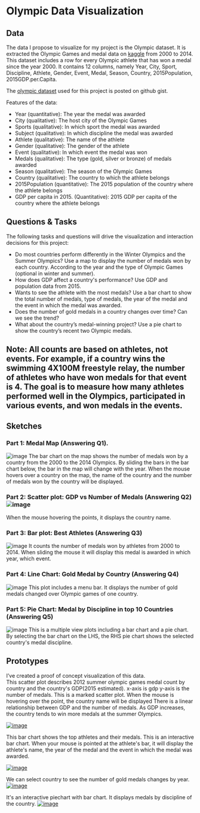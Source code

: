 # Olympic Data Visualization
## Data 

The data I propose to visualize for my project is the Olympic dataset. It is extracted the Olympic Games and medal data on [kaggle](https://www.kaggle.com/the-guardian/olympic-games) from 2000 to 2014. This dataset includes a row for every Olympic athlete that has won a medal since the year 2000. It contains 12 columns, namely Year, City, Sport, Discipline, Athlete, Gender, Event, Medal, Season, Country, 2015Population, 2015GDP.per.Capita.

The [olympic dataset](https://gist.github.com/RuofanChen/b8ab70bdb93f363cf55e6390ad39805b) used for this project is posted on github gist. 

Features of the data:
* Year (quantitative): The year the medal was awarded
* City (qualitative): The host city of the Olympic Games
* Sports (qualitative): In which sport the medal was awarded
* Subject (qualitative): In which discipline the medal was awarded
* Athlete (qualitative): The name of the athlete
* Gender (qualitative): The gender of the athlete
* Event (qualitative): In which event the medal was won
* Medals (qualitative): The type (gold, silver or bronze) of medals awarded
* Season (qualitative): The season of the Olympic Games
* Country (qualitative): The country to which the athlete belongs
* 2015Population (quantitative): The 2015 population of the country where the athlete belongs
* GDP per capita in 2015. (Quantitative): 2015 GDP per capita of the country where the athlete belongs


## Questions & Tasks
The following tasks and questions will drive the visualization and interaction decisions for this project:  


* Do most countries perform differently in the Winter Olympics and the Summer Olympics? Use a map to display the number of medals won by each country. According to the year and the type of Olympic Games (optional in winter and summer).
* How does GDP affect a country's performance? Use GDP and population data from 2015.
* Wants to see the athlete with the most medals? Use a bar chart to show the total number of medals, type of medals, the year of the medal and the event in which the medal was awarded.
* Does the number of gold medals in a country changes over time? Can we see the trend?
* What about the country’s medal-winning project? Use a pie chart to show the country’s recent two Olympic medals.

## Note: All counts are based on athletes, not events. For example, if a country wins the swimming 4X100M freestyle relay, the number of athletes who have won medals for that event is 4. The goal is to measure how many athletes performed well in the Olympics, participated in various events, and won medals in the events.  
  

## Sketches
### Part 1: Medal Map (Answering Q1). 
![image](https://user-images.githubusercontent.com/57047582/136861653-f4b00e38-1ea3-47f2-b820-073cafed722d.png)
The bar chart on the map shows the number of medals won by a country from the 2000 to the 2014 Olympics. By sliding the bars in the bar chart below, the bar in the map will change with the year. When the mouse hovers over a country on the map, the name of the country and the number of medals won by the country will be displayed.  

### Part 2: Scatter plot: GDP vs Number of Medals (Answering Q2)![image](https://user-images.githubusercontent.com/57047582/136861505-fce7a6a1-f1e4-406d-8e84-72f41540b078.png)
When the mouse hovering the points, it displays the country name.  

### Part 3: Bar plot: Best Athletes (Answering Q3)
![image](https://user-images.githubusercontent.com/57047582/135732009-e0b53c03-3994-442e-b59e-84099494cccd.png)
It counts the number of medals won by athletes from 2000 to 2014. When sliding the mouse it will display this medal is awarded in which year, which event.  


### Part 4: Line Chart: Gold Medal by Country (Answering Q4)
![image](https://user-images.githubusercontent.com/57047582/135798043-bd8a937f-94b1-42e6-850c-78c8d6da77cd.png)
This plot includes a menu bar. It displays the number of gold medals changed over Olympic games of one country.  


### Part 5: Pie Chart: Medal by Discipline in top 10 Countries (Answering Q5) 
![image](https://user-images.githubusercontent.com/57047582/135737129-f06d2819-f9c4-4cd0-a032-e15273606553.png)
This is a multiple view plots including a bar chart and a pie chart. By selecting the bar chart on the LHS, the RHS pie chart shows the selected country's medal discipline. 




## Prototypes
I’ve created a proof of concept visualization of this data.  
This scatter plot describes 2012 summer olympic games medal count by country and the country's GDP(2015 estimated). x-axis is gdp y-axis is the number of medals. This is a marked scatter plot. When the mouse is hovering over the point, the country name will be displayed
There is a linear relationship between GDP and the number of medals. As GDP increases, the country tends to win more medals at the summer Olympics.  

[![image](https://user-images.githubusercontent.com/57047582/136861505-fce7a6a1-f1e4-406d-8e84-72f41540b078.png)](https://vizhub.com/RuofanChen/af53cd1647bd45ebbfd0886ad51f5e48)
    
 
This bar chart shows the top athletes and their medals. This is an interactive bar chart. When your mouse is pointed at the athlete's bar, it will display the athlete's name, the year of the medal and the event in which the medal was awarded.  

[![image](https://user-images.githubusercontent.com/57047582/135732009-e0b53c03-3994-442e-b59e-84099494cccd.png)](https://vizhub.com/RuofanChen/80a0c887e536419fb4a98ca16fa856e2)
  
We can select country to see the number of gold medals changes by year. 
[![image](https://user-images.githubusercontent.com/57047582/135798043-bd8a937f-94b1-42e6-850c-78c8d6da77cd.png)](https://vizhub.com/RuofanChen/870734f4b8764c58a70833aed27a857d) 
  
It's an interactive piechart with bar chart. It displays medals by discipline of the country.
[![image](https://user-images.githubusercontent.com/57047582/135737129-f06d2819-f9c4-4cd0-a032-e15273606553.png)](https://vizhub.com/RuofanChen/256b09a931664cb5bf9c6eb1f317a357?edit=files)
